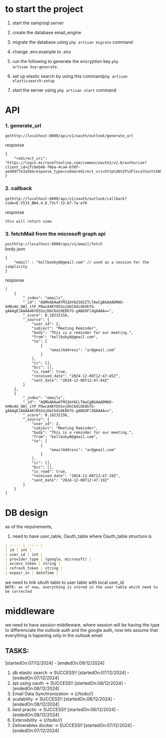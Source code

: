 # to start the project
 1. start the xamp/sql server
 2. create the database email_engine
 3. migrate the database using 
 <code>php artisan migrate</code> command
 
 4. change .env.example to .env
 5. run the following to generate the encryption key <code>php artisan key:generate</code>.
 6. set up elastic search by using this command<code>php artisan elasticsearch:setup</code>
 7. start the server using <code>php artisan start</code> command

# API
### 1. generate_url
<code>get</code><code>http://localhost:8000/api/v1/oauth/outlook/generate_url</code>

response
```
{
    "redirect_uri": "https://login.microsoftonline.com/common/oauth2/v2.0/authorize?client_id=2fc8eb46-76ba-4ca4-b70f-aed8d77e3a56&response_type=code&redirect_uri=http%3A%2F%2Flocalhost%3A8000%2Fapi%2Fv1%2Foauth%2Foutlook%2Fcallback&scope=openid+offline_access+profile+email+Mail.ReadWrite+Mail.Read+Mail.Send"
}
```
### 2. callback
<code>get</code><code>http://localhost:8000/api/v1/oauth/outlook/callback?code=E.V533_BW4.4.D.73cf-32-67-7a-ef0</code>

response
```
this will return view
```

### 3. fetchMail from the microsoft graph api
<code>post</code><code>http://localhost:8000/api/v1/email/fetch</code>
<br>
body json
```
{
    "email" : "kellbooby8@gmail.com" // used as a session for the simplicity
}
```

response
```
[
    {
        "_index": "emails",
        "_id": "AQMkADAwATM3ZmYAZS02ZTLTAwCgBGAAADMAO-kHNvAU_QWj_itP_POwcA4KYOSSojDkC6diOE8kTG-gAAAgEJAAAA4KYOSSojDkC6diOE8kTG-gABGOFl4gAAAA==",
        "_score": 0.18232156,
        "_source": {
            "user_id": 2,
            "subject": "Meeting Reminder",
            "body": "This is a reminder for our meeting.",
            "from": "kellboby8@gmail.com",
            "to": [
                {
                    "emailAddress": "ar@gmail.com"
                }
            ],
            "cc": [],
            "bcc": [],
            "is_read": true,
            "received_date": "2024-12-08T12:47:45Z",
            "sent_date": "2024-12-08T12:47:44Z"
        }
    },
    {
        "_index": "emails",
        "_id": "AQMkADAwATM3ZmYACLTAwCgBGAAADMAO-kHNvAU_QWj_itP_POwcA4KYOSSojDkC6diOE8kTG-gAAAgEJAAAA4KYOSSojDkC6diOE8kTG-gABGOFl4QAAAA==",
        "_score": 0.18232156,
        "_source": {
            "user_id": 2,
            "subject": "Meeting Reminder",
            "body": "This is a reminder for our meeting.",
            "from": "kellboby8@gmail.com",
            "to": [
                {
                    "emailAddress": "ar@gmail.com"
                }
            ],
            "cc": [],
            "bcc": [],
            "is_read": true,
            "received_date": "2024-12-08T12:47:19Z",
            "sent_date": "2024-12-08T12:47:19Z"
        }
    }
]
```

# DB design
 as of the requirements,
 1. need to have user_table, Oauth_table
 where Oauth_table structure is

  ```markdown
  | :---: | :---: |
  | id | int |
  | user_id | int |
  | provider_type | (google, microsoft) |
  | access_token | string |
  | refresh_token | string |
  | expair_in | dateTime |
  ```
  we need to link oAuth table to user table with local user_id<br>
  ```NOTE: as of now, everything is stored in the user table which need to  be corrected```

  # middleware
  we need to have session middleware, where session will be having the type to differenciate the outlook auth and the google auth, now lets assume that everything is hapaning only in the outlook email 

 ## TASKS: 
 [startedOn:07/12/2024] - [endedOn:09/12/2024]
 1. db elastic search -> SUCCESS!! [startedOn:07/12/2024] - [endedOn:07/12/2024]
 2. api using oauth -> SUCCESS!! [startedOn:08/12/2024] - [endedOn:08/12/2024]
 3. Email Data Synchronization -> (//todo//)
 4. scalability -> SUCCESS!! [startedOn:08/12/2024] - [endedOn:08/12/2024]
 5. best practic -> SUCCESS!! [startedOn:08/12/2024] - [endedOn:08/12/2024]
 6. Extensibility -> (//todo//)
 7. Deliverables docker -> SUCCESS!! [startedOn:07/12/2024] - [endedOn:07/12/2024]